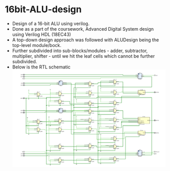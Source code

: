 # 16bit-ALU-design
* Design of a 16-bit ALU using verilog.
* Done as a part of the coursework, Advanced Digital System design using Verilog HDL (18EC43)
* A top-down design approach was followed with ALUDesign being the top-level module/bock. 
* Further subdivided into sub-blocks/modules - adder, subtractor, multiplier, shifter - until we hit the leaf cells which cannot be further subdivided. 
* Below is the RTL schematic
![alt text](Rtl_schematic.png)

